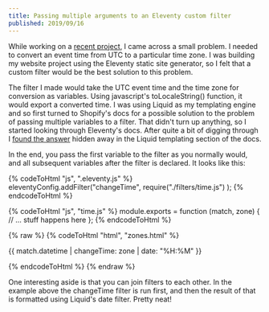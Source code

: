 ```yaml
---
title: Passing multiple arguments to an Eleventy custom filter
published: 2019/09/16
---
```


While working on a [recent project](https://www.fershad.com/work/rwc-2019-fixtures-kanban/), I came across a small problem. I needed to convert an event time from UTC to a particular time zone. I was building my website project using the Eleventy static site generator, so I felt that a custom filter would be the best solution to this problem.

The filter I made would take the UTC event time and the time zone for conversion as variables. Using javascript's toLocaleString() function, it would export a converted time. I was using Liquid as my templating engine and so first turned to Shopify's docs for a possible solution to the problem of passing multiple variables to a filter. That didn't turn up anything, so I started looking through Eleventy's docs. After quite a bit of digging through I [found the answer](https://www.11ty.io/docs/languages/liquid/#multiple-filter-arguments) hidden away in the Liquid templating section of the docs.

In the end, you pass the first variable to the filter as you normally would, and all subsequent variables after the filter is declared. It looks like this:

<!-- markdownlint-disable -->
{% codeToHtml "js", ".eleventy.js" %}
    eleventyConfig.addFilter("changeTime", require("./filters/time.js") );
{% endcodeToHtml %}
<!-- markdownlint-enable -->

<!-- markdownlint-disable -->
{% codeToHtml "js", "time.js" %}
    module.exports = function (match, zone) {
      // ... stuff happens here
    };
{% endcodeToHtml %}
<!-- markdownlint-enable -->

<!-- markdownlint-disable -->
{% raw %}
{% codeToHtml "html", "zones.html" %}
    <p>{{ match.datetime | changeTime: zone | date: "%H:%M" }}</p>
{% endcodeToHtml %}
{% endraw %}
<!-- markdownlint-enable -->

One interesting aside is that you can join filters to each other. In the example above the changeTime filter is run first, and then the result of that is formatted using Liquid's date filter. Pretty neat!
